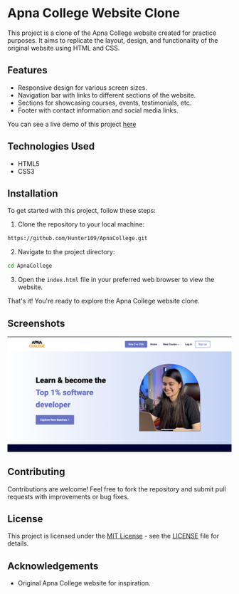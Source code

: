 # Apna College Website Clone

This project is a clone of the Apna College website created for practice purposes. It aims to replicate the layout, design, and functionality of the original website using HTML and CSS.

## Features

- Responsive design for various screen sizes.
- Navigation bar with links to different sections of the website.
- Sections for showcasing courses, events, testimonials, etc.
- Footer with contact information and social media links.

You can see a live demo of this project [here](https://hunter109.github.io/ApnaCollege/)

## Technologies Used

- HTML5
- CSS3

## Installation

To get started with this project, follow these steps:

1. Clone the repository to your local machine:

```bash
https://github.com/Hunter109/ApnaCollege.git
```

2. Navigate to the project directory:

```bash
cd ApnaCollege
```

3. Open the `index.html` file in your preferred web browser to view the website.

That's it! You're ready to explore the Apna College website clone.

## Screenshots

![Demo Screenshot](./assets/image/demo.png)

## Contributing

Contributions are welcome! Feel free to fork the repository and submit pull requests with improvements or bug fixes.

## License

This project is licensed under the [MIT License](https://opensource.org/licenses/MIT) - see the [LICENSE](LICENSE) file for details.

## Acknowledgements

- Original Apna College website for inspiration.
